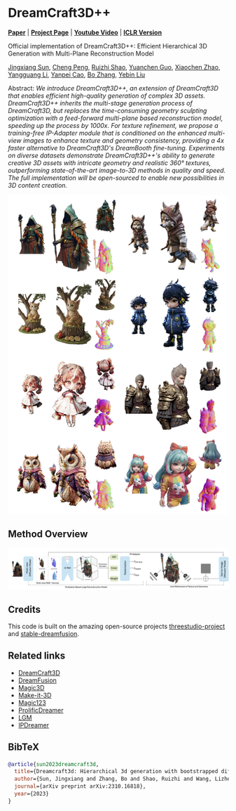 # DreamCraft3D++

[**Paper**](https://arxiv.org/abs/2410.12928) | [**Project Page**](https://dreamcraft3dplus.github.io/) | [**Youtube Video**](https://www.youtube.com/watch?v=0FazXENkQms) | [**ICLR Version**](https://mrtornado24.github.io/DreamCraft3D/)

Official implementation of DreamCraft3D++: Efficient Hierarchical 3D Generation with Multi-Plane Reconstruction Model

[Jingxiang Sun](https://mrtornado24.github.io/), [Cheng Peng](https://pengc02.github.io/), [Ruizhi Shao](https://dsaurus.github.io/saurus/), [Yuanchen Guo](https://scholar.google.com/citations?user=b7ZJV9oAAAAJ&hl=en), [Xiaochen Zhao](https://xiaochen-zhao.netlify.app/), [Yangguang Li](https://scholar.google.com/citations?user=a7AMvgkAAAAJ&hl=zh-CN), [Yanpei Cao](https://yanpei.me/), [Bo Zhang](https://bo-zhang.me/), [Yebin Liu](https://liuyebin.com/)


Abstract: *We introduce DreamCraft3D++, an extension of DreamCraft3D that enables efficient high-quality generation of complex 3D assets. DreamCraft3D++ inherits the multi-stage generation process of DreamCraft3D, but replaces the time-consuming geometry sculpting optimization with a feed-forward multi-plane based reconstruction model, speeding up the process by 1000x. For texture refinement, we propose a training-free IP-Adapter module that is conditioned on the enhanced multi-view images to enhance texture and geometry consistency, providing a 4x faster alternative to DreamCraft3D's DreamBooth fine-tuning. Experiments on diverse datasets demonstrate DreamCraft3D++'s ability to generate creative 3D assets with intricate geometry and realistic 360° textures, outperforming state-of-the-art image-to-3D methods in quality and speed. The full implementation will be open-sourced to enable new possibilities in 3D content creation.*

<p align="center">
    <img src="assets/teaser_v2.jpg">
</p>


## Method Overview
<p align="center">
    <img src="assets/pipeline.jpg">
</p>


<!-- https://github.com/MrTornado24/DreamCraft3D/assets/45503891/8e70610c-d812-4544-86bf-7f8764e41067



https://github.com/MrTornado24/DreamCraft3D/assets/45503891/b1e8ae54-1afd-4e0f-88f7-9bd5b70fd44d



https://github.com/MrTornado24/DreamCraft3D/assets/45503891/ead40f9b-d7ee-4ee8-8d98-dbd0b8fbab97 -->



## Credits
This code is built on the amazing open-source projects [threestudio-project](https://github.com/threestudio-project/threestudio) and [stable-dreamfusion](https://github.com/ashawkey/stable-dreamfusion).

## Related links
- [DreamCraft3D](https://mrtornado24.github.io/DreamCraft3D/)
- [DreamFusion](https://dreamfusion3d.github.io/)
- [Magic3D](https://research.nvidia.com/labs/dir/magic3d/)
- [Make-it-3D](https://make-it-3d.github.io/)
- [Magic123](https://guochengqian.github.io/project/magic123/)
- [ProlificDreamer](https://ml.cs.tsinghua.edu.cn/prolificdreamer/)
- [LGM](https://github.com/3DTopia/LGM)
- [IPDreamer](https://github.com/zengbohan0217/IPDreamer)

## BibTeX

```bibtex
@article{sun2023dreamcraft3d,
  title={Dreamcraft3d: Hierarchical 3d generation with bootstrapped diffusion prior},
  author={Sun, Jingxiang and Zhang, Bo and Shao, Ruizhi and Wang, Lizhen and Liu, Wen and Xie, Zhenda and Liu, Yebin},
  journal={arXiv preprint arXiv:2310.16818},
  year={2023}
}
```
